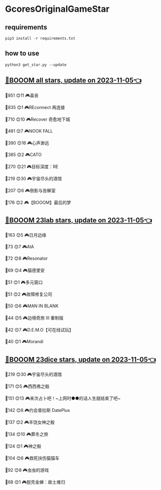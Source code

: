 # GcoresOriginalGameStar

## requirements
```
pip3 install -r requirements.txt
```

## how to use
```
python3 get_star.py --update
```

## [🔗BOOOM all stars, update on 2023-11-05👈](https://raw.githack.com/sichaozhang1112/GcoresOriginalGameStar/main/all.html) 
🌟851 😊11  🎮喜丧                 

🌟835 😊1   🎮REconnect 再连接      

🌟710 😊10  🎮Recover 奇愈地下城      

🌟481 😊7   🎮NOOK FALL          

🌟390 😊16  🎮心声渺远               

🌟385 😊2   🎮CATO               

🌟270 😊21  🎮目标深度：RE            

🌟219 😊30  🎮宇宙尽头的酒馆            

🌟207 😊6   🎮倒影与告解室             

🌟176 😊2   🎮【BOOOM】最后的梦        

## [🔗BOOOM 23lab stars, update on 2023-11-05👈](https://raw.githack.com/sichaozhang1112/GcoresOriginalGameStar/main/23lab.html) 
🌟163 😊5   🎮日月边缘               

🌟73  😊7   🎮AIA                

🌟72  😊8   🎮Resonator          

🌟69  😊4   🎮猫德里安               

🌟51  😊1   🎮多元窗口               

🌟51  😊2   🎮故障修复公司             

🌟50  😊6   🎮MAN IN BLANK       

🌟44  😊5   🎮边境奇旅 III 重制版       

🌟42  😊7   🎮D.E.M.O【可在线试玩】     

🌟40  😊1   🎮Morandi            

## [🔗BOOOM 23dice stars, update on 2023-11-05👈](https://raw.githack.com/sichaozhang1112/GcoresOriginalGameStar/main/23dice.html) 
🌟219 😊30  🎮宇宙尽头的酒馆            

🌟171 😊5   🎮西西弗之骰              

🌟151 😊13  🎮来次占卜吧！~上网时●●的话人生就结束了吧~

🌟142 😊8   🎮约会普拉斯 DatePlus     

🌟137 😊2   🎮丰饶女神之骰             

🌟134 😊10  🎮葬冬之旅               

🌟124 😊1   🎮神之骰                

🌟104 😊6   🎮救死扶伤猫猫车            

🌟92  😊8   🎮虫虫的游戏              

🌟68  😊1   🎮脱壳金蝉：故土难归          

